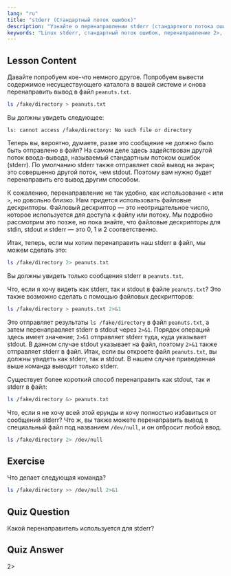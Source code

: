```yaml
---
lang: "ru"
title: "stderr (Стандартный поток ошибок)"
description: "Узнайте о перенаправлении stderr (стандартного потока ошибок) в Linux. Разберитесь с 2>, 2>&1, &> и /dev/null для обработки ошибок в Bash. Улучшите свои навыки работы с командной строкой Linux!"
keywords: "Linux stderr, стандартный поток ошибок, перенаправление 2>, 2>&1, перенаправление &>, /dev/null, обработка ошибок Bash, учебник по Linux, Linux для начинающих"
---
```


## Lesson Content

Давайте попробуем кое-что немного другое. Попробуем вывести содержимое несуществующего каталога в вашей системе и снова перенаправить вывод в файл `peanuts.txt`.

```bash
ls /fake/directory > peanuts.txt
```

Вы должны увидеть следующее:

```plaintext
ls: cannot access /fake/directory: No such file or directory
```

Теперь вы, вероятно, думаете, разве это сообщение не должно было быть отправлено в файл? На самом деле здесь задействован другой поток ввода-вывода, называемый стандартным потоком ошибок (stderr). По умолчанию stderr также отправляет свой вывод на экран; это совершенно другой поток, чем stdout. Поэтому вам нужно будет перенаправить его вывод другим способом.

К сожалению, перенаправление не так удобно, как использование `<` или `>`, но довольно близко. Нам придется использовать файловые дескрипторы. Файловый дескриптор — это неотрицательное число, которое используется для доступа к файлу или потоку. Мы подробно рассмотрим это позже, но пока знайте, что файловые дескрипторы для stdin, stdout и stderr — это 0, 1 и 2 соответственно.

Итак, теперь, если мы хотим перенаправить наш stderr в файл, мы можем сделать это:

```bash
ls /fake/directory 2> peanuts.txt
```

Вы должны увидеть только сообщения stderr в `peanuts.txt`.

Что, если я хочу видеть как stderr, так и stdout в файле `peanuts.txt`? Это также возможно сделать с помощью файловых дескрипторов:

```bash
ls /fake/directory > peanuts.txt 2>&1
```

Это отправляет результаты `ls /fake/directory` в файл `peanuts.txt`, а затем перенаправляет stderr в stdout через `2>&1`. Порядок операций здесь имеет значение; `2>&1` отправляет stderr туда, куда указывает stdout. В данном случае stdout указывает на файл, поэтому `2>&1` также отправляет stderr в файл. Итак, если вы откроете файл `peanuts.txt`, вы должны увидеть как stderr, так и stdout. В нашем случае приведенная выше команда выводит только stderr.

Существует более короткий способ перенаправить как stdout, так и stderr в файл:

```bash
ls /fake/directory &> peanuts.txt
```

Что, если я не хочу всей этой ерунды и хочу полностью избавиться от сообщений stderr? Что ж, вы также можете перенаправить вывод в специальный файл под названием `/dev/null`, и он отбросит любой ввод.

```bash
ls /fake/directory 2> /dev/null
```

## Exercise

Что делает следующая команда?

```bash
ls /fake/directory >> /dev/null 2>&1
```

## Quiz Question

Какой перенаправитель используется для stderr?

## Quiz Answer

2>
